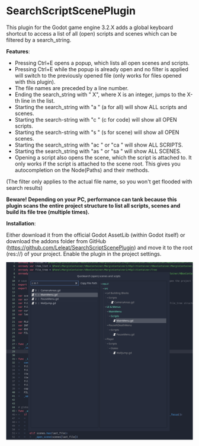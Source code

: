 # SearchScriptScenePlugin

This plugin for the Godot game engine 3.2.X adds a global keyboard shortcut to access a list of all (open) scripts and scenes which can be filtered by a search_string.


**Features**:

- Pressing Ctrl+E opens a popup, which lists all open scenes and scripts.
- Pressing Ctrl+E while the popup is already open and no filter is applied will switch to the previously opened file (only works for files opened with this plugin).
- The file names are preceded by a line number.
- Ending the search_string with \" X\", where X is an integer, jumps to the X-th line in the list.
- Starting the search_string with \"a \" (a for all) will show ALL scripts and scenes.
- Starting the search-string with \"c \" (c for code) will show all OPEN scripts.
- Starting the search-string with \"s \" (s for scene) will show all OPEN scenes.
- Starting the search_string with \"ac \" or \"ca \" will show ALL SCRIPTS.
- Starting the search_string with \"as \" or \"sa \" will show ALL SCENES.
- Opening a script also opens the scene, which the script is attached to. It only works if the script is attached to the scene root. This gives you autocompletion on the Node(Paths) and their methods.

(The filter only applies to the actual file name, so you won't get flooded with search results)

**Beware! Depending on your PC, performance can tank because this plugin scans the entire project structure to list all scripts, scenes and build its file tree (multiple times).** 

**Installation**:

Either download it from the official Godot AssetLib (within Godot itself) or download the addons folder from GitHub (https://github.com/Leleat/SearchScriptScenePlugin) and move it to the root (res://) of your project. Enable the plugin in the project settings.

![Preview](SearchSceneScriptPopup/assets/screenshot_preview.png)
